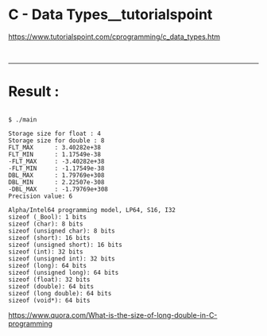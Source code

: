#  C - Data Types__tutorialspoint

https://www.tutorialspoint.com/cprogramming/c_data_types.htm

<br>

<hr>

# Result :

```
  
$ ./main

Storage size for float : 4
Storage size for double : 8
FLT_MAX      : 3.40282e+38
FLT_MIN      : 1.17549e-38
-FLT_MAX     : -3.40282e+38
-FLT_MIN     : -1.17549e-38
DBL_MAX      : 1.79769e+308
DBL_MIN      : 2.22507e-308
-DBL_MAX     : -1.79769e+308
Precision value: 6

Alpha/Intel64 programming model, LP64, S16, I32
sizeof (_Bool): 1 bits
sizeof (char): 8 bits
sizeof (unsigned char): 8 bits
sizeof (short): 16 bits
sizeof (unsigned short): 16 bits
sizeof (int): 32 bits
sizeof (unsigned int): 32 bits
sizeof (long): 64 bits
sizeof (unsigned long): 64 bits
sizeof (float): 32 bits
sizeof (double): 64 bits
sizeof (long double): 64 bits
sizeof (void*): 64 bits

```


https://www.quora.com/What-is-the-size-of-long-double-in-C-programming

